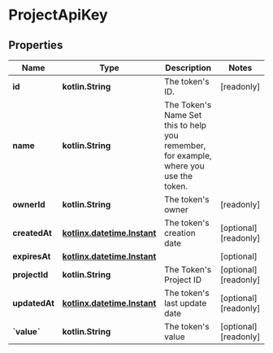
# ProjectApiKey

## Properties
| Name | Type | Description | Notes |
| ------------ | ------------- | ------------- | ------------- |
| **id** | **kotlin.String** | The token&#39;s ID. |  [readonly] |
| **name** | **kotlin.String** | The Token&#39;s Name  Set this to help you remember, for example, where you use the token. |  |
| **ownerId** | **kotlin.String** | The token&#39;s owner |  [readonly] |
| **createdAt** | [**kotlinx.datetime.Instant**](kotlinx.datetime.Instant.md) | The token&#39;s creation date |  [optional] [readonly] |
| **expiresAt** | [**kotlinx.datetime.Instant**](kotlinx.datetime.Instant.md) |  |  [optional] |
| **projectId** | **kotlin.String** | The Token&#39;s Project ID |  [optional] [readonly] |
| **updatedAt** | [**kotlinx.datetime.Instant**](kotlinx.datetime.Instant.md) | The token&#39;s last update date |  [optional] [readonly] |
| **&#x60;value&#x60;** | **kotlin.String** | The token&#39;s value |  [optional] [readonly] |



